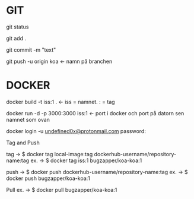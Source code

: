 GIT
==============================
git status

git add .

git commit -m "text"

git push -u origin koa <- namn på branchen


DOCKER
==============================

docker build -t iss:1 . <- iss = namnet. : = tag

docker run -d -p 3000:3000 iss:1 <- port i docker och port på datorn sen namnet som ovan

docker login -u undefined0x@protonmail.com
       password:


Tag and Push

tag  -> $ docker tag local-image:tag dockerhub-username/repository-name:tag
ex.  -> $ docker tag iss:1 bugzapper/koa-koa:1

push -> $ docker push dockerhub-username/repository-name:tag
ex. ->  $ docker push bugzapper/koa-koa:1

Pull
ex. ->  $ docker pull bugzapper/koa-koa:1



